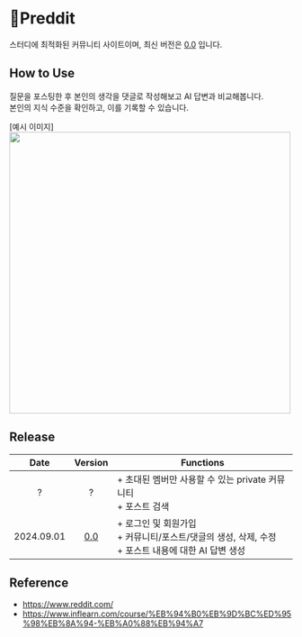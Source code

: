 # 📑Preddit
스터디에 최적화된 커뮤니티 사이트이며, 최신 버전은 [0.0](http://ec2-52-79-130-248.ap-northeast-2.compute.amazonaws.com/) 입니다.

## How to Use
질문을 포스팅한 후 본인의 생각을 댓글로 작성해보고 AI 답변과 비교해봅니다.  
본인의 지식 수준을 확인하고, 이를 기록할 수 있습니다.  

[예시 이미지]  
<img src=https://github.com/user-attachments/assets/9448ce9a-0f81-42f7-ba92-c1f9eb189730 width=500>

## Release
|Date|Version|Functions|
|:---:|:---:|---|
|?|?|+ 초대된 멤버만 사용할 수 있는 private 커뮤니티<br>+ 포스트 검색|
|2024.09.01|[0.0](http://ec2-52-79-130-248.ap-northeast-2.compute.amazonaws.com/)|+ 로그인 및 회원가입<br>+ 커뮤니티/포스트/댓글의 생성, 삭제, 수정<br>+ 포스트 내용에 대한 AI 답변 생성|

## Reference
- https://www.reddit.com/
- https://www.inflearn.com/course/%EB%94%B0%EB%9D%BC%ED%95%98%EB%8A%94-%EB%A0%88%EB%94%A7